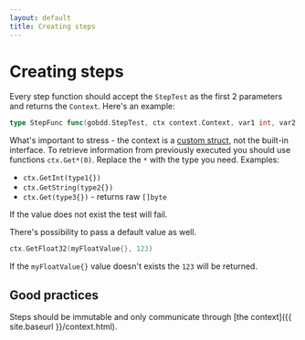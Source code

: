 ```yaml
---
layout: default
title: Creating steps
---
```


# Creating steps

Every step function should accept the `StepTest` as the first 2 parameters and returns the `Context`. Here's an example:

```go
type StepFunc func(gobdd.StepTest, ctx context.Context, var1 int, var2 string) context.Context
```

What's important to stress - the context is a [custom struct](https://github.com/go-bdd/gobdd/tree/master/context), not the built-in interface.
To retrieve information from previously executed you should use functions `ctx.Get*(0)`. Replace the `*` with the type you need. Examples:

* `ctx.GetInt(type1{})`
* `ctx.GetString(type2{})`
* `ctx.Get(type3{})` - returns raw `[]byte`

If the value does not exist the test will fail.

There's possibility to pass a default value as well.

```go
ctx.GetFloat32(myFloatValue{}, 123)
```

If the `myFloatValue{}` value doesn't exists the `123` will be returned.

## Good practices

Steps should be immutable and only communicate through [the context]({{ site.baseurl }}/context.html).
